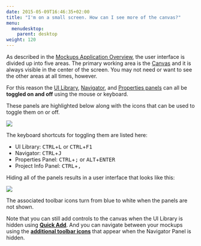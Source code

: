```yaml
---
date: 2015-05-09T16:46:35+02:00
title: "I'm on a small screen. How can I see more of the canvas?"
menu:
  menudesktop:
    parent: desktop
weight: 120
---
```

As described in the [Mockups Application Overview](https://docs.balsamiq.com/desktop/overview/), the user interface is divided up into five areas. The primary working area is the [Canvas](https://docs.balsamiq.com/desktop/overview/#the-mockup-canvas) and it is always visible in the center of the screen. You may not need or want to see the other areas at all times, however.

For this reason the [UI Library](https://docs.balsamiq.com/desktop/overview/#the-ui-library), [Navigator](https://docs.balsamiq.com/desktop/overview/#the-navigator-panel), and [Properties panels](https://docs.balsamiq.com/desktop/overview/#the-properties-panel) can all be **toggled on and off** using the mouse or keyboard.

These panels are highlighted below along with the icons that can be used to toggle them on or off.

![](https://media.balsamiq.com/img/support/docs/m4d/b3/panels-toggle-on.png)

The keyboard shortcuts for toggling them are listed here:

*   UI Library: <kbd class="ctrl">CTRL</kbd>+<kbd>L</kbd> or <kbd class="ctrl">CTRL</kbd>+<kbd>F1</kbd>
*   Navigator: <kbd class="ctrl">CTRL</kbd>+<kbd>J</kbd>
*   Properties Panel: <kbd class="ctrl">CTRL</kbd>+<kbd>;</kbd> or <kbd class="alt">ALT</kbd>+<kbd>ENTER</kbd>
*   Project Info Panel: <kbd class="ctrl">CTRL</kbd>+<kbd>,</kbd>

Hiding all of the panels results in a user interface that looks like this:

![](https://media.balsamiq.com/img/support/docs/m4d/b3/panels-toggle-off.png)

The associated toolbar icons turn from blue to white when the panels are not shown.

Note that you can still add controls to the canvas when the UI Library is hidden using **[Quick Add](https://docs.balsamiq.com/desktop/overview/#the-quick-add-tool)**. And you can navigate between your mockups using the **[additional toolbar icons](https://docs.balsamiq.com/desktop/overview/#the-toolbar)** that appear when the Navigator Panel is hidden.

